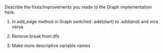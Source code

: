 Describe the fixes/improvements you made to the Graph implementation here.

1) In add_edge method in Graph switched .add(start) to .add(end) and vice versa

4) Remove break from dfs

6) Make more descriptive variable names